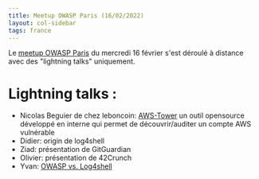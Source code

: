 ```yaml
---
title: Meetup OWASP Paris (16/02/2022)
layout: col-sidebar
tags: france
---
```


Le [meetup OWASP Paris](https://www.meetup.com/owasp-france/events/283624494/) du mercredi 16 février s'est déroulé à distance avec des "lightning talks" uniquement.

# Lightning talks :

 -  Nicolas Beguier de chez leboncoin: [AWS-Tower](https://github.com/leboncoin/aws-tower) un outil opensource développé en interne qui permet de découvrir/auditer un compte AWS  vulnérable
 - Didier: origin de log4shell
 - Ziad: présentation de GitGuardian
 - Olivier: présentation de 42Crunch
 - Yvan: [OWASP vs. Log4shell](https://docs.google.com/presentation/d/1hLtKdKaeZvCbAEpu-3__7kF5-u_PIy_9LNs2BVnieG8/edit?usp=sharing)

